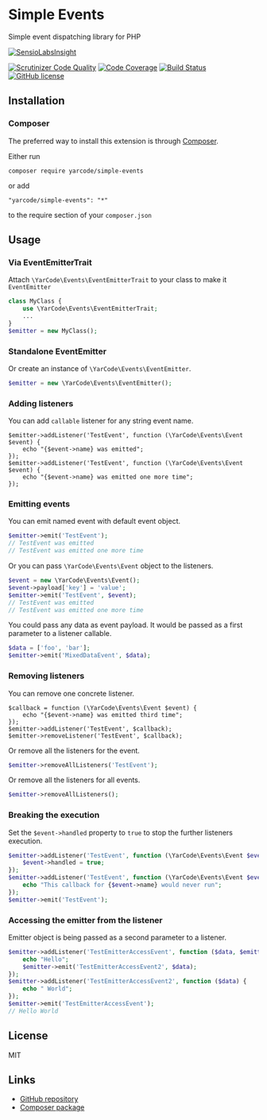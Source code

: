 # Simple Events
Simple event dispatching library for PHP

[![SensioLabsInsight](https://insight.sensiolabs.com/projects/67392651-70e1-43c7-b815-6cded0d98e32/big.png)](https://insight.sensiolabs.com/projects/67392651-70e1-43c7-b815-6cded0d98e32)

[![Scrutinizer Code Quality](https://scrutinizer-ci.com/g/yarcode/simple-events/badges/quality-score.png?b=master)](https://scrutinizer-ci.com/g/yarcode/simple-events/?branch=master)
[![Code Coverage](https://scrutinizer-ci.com/g/yarcode/simple-events/badges/coverage.png?b=master)](https://scrutinizer-ci.com/g/yarcode/simple-events/?branch=master)
[![Build Status](https://scrutinizer-ci.com/g/yarcode/simple-events/badges/build.png?b=master)](https://scrutinizer-ci.com/g/yarcode/simple-events/build-status/master)
[![GitHub license](https://img.shields.io/github/license/yarcode/simple-events.svg)](https://github.com/yarcode/simple-events/blob/master/LICENSE)

## Installation

### Composer

The preferred way to install this extension is through [Composer](http://getcomposer.org/).

Either run

```
composer require yarcode/simple-events
```

or add

```
"yarcode/simple-events": "*"
```

to the require section of your `composer.json`

## Usage

### Via EventEmitterTrait

Attach `\YarCode\Events\EventEmitterTrait` to your class to make it `EventEmitter`

```php
class MyClass {
    use \YarCode\Events\EventEmitterTrait;
    ...
}
$emitter = new MyClass();
```

### Standalone EventEmitter

Or create an instance of `\YarCode\Events\EventEmitter`.

```php
$emitter = new \YarCode\Events\EventEmitter();
```

### Adding listeners
You can add `callable` listener for any string event name.
```
$emitter->addListener('TestEvent', function (\YarCode\Events\Event $event) {
    echo "{$event->name} was emitted";
});
$emitter->addListener('TestEvent', function (\YarCode\Events\Event $event) {
    echo "{$event->name} was emitted one more time";
});
```

### Emitting events
You can emit named event with default event object.
```php
$emitter->emit('TestEvent');
// TestEvent was emitted
// TestEvent was emitted one more time
```
Or you can pass `\YarCode\Events\Event` object to the listeners.
```php
$event = new \YarCode\Events\Event();
$event->payload['key'] = 'value';
$emitter->emit('TestEvent', $event);
// TestEvent was emitted
// TestEvent was emitted one more time
```
You could pass any data as event payload. 
It would be passed as a first parameter to a listener callable.

```php
$data = ['foo', 'bar'];
$emitter->emit('MixedDataEvent', $data);
```

### Removing listeners
You can remove one concrete listener.
```
$callback = function (\YarCode\Events\Event $event) {
    echo "{$event->name} was emitted third time";
});
$emitter->addListener('TestEvent', $callback);
$emitter->removeListener('TestEvent', $callback);
```
Or remove all the listeners for the event.
```php
$emitter->removeAllListeners('TestEvent');
```
Or remove all the listeners for all events.
```php
$emitter->removeAllListeners();
```

### Breaking the execution

Set the `$event->handled` property to `true` to stop the further listeners execution.

```php
$emitter->addListener('TestEvent', function (\YarCode\Events\Event $event) {
    $event->handled = true;
});
$emitter->addListener('TestEvent', function (\YarCode\Events\Event $event) {
    echo "This callback for {$event->name} would never run";
});
$emitter->emit('TestEvent');
```

### Accessing the emitter from the listener

Emitter object is being passed as a second parameter to a listener.

```php
$emitter->addListener('TestEmitterAccessEvent', function ($data, $emitter) {
    echo "Hello"; 
    $emitter->emit('TestEmitterAccessEvent2', $data);
});
$emitter->addListener('TestEmitterAccessEvent2', function ($data) {
    echo " World";
});
$emitter->emit('TestEmitterAccessEvent');
// Hello World
```
## License

MIT

## Links ##

* [GitHub repository](https://github.com/yarcode/simple-events)
* [Composer package](https://packagist.org/packages/yarcode/simple-events)